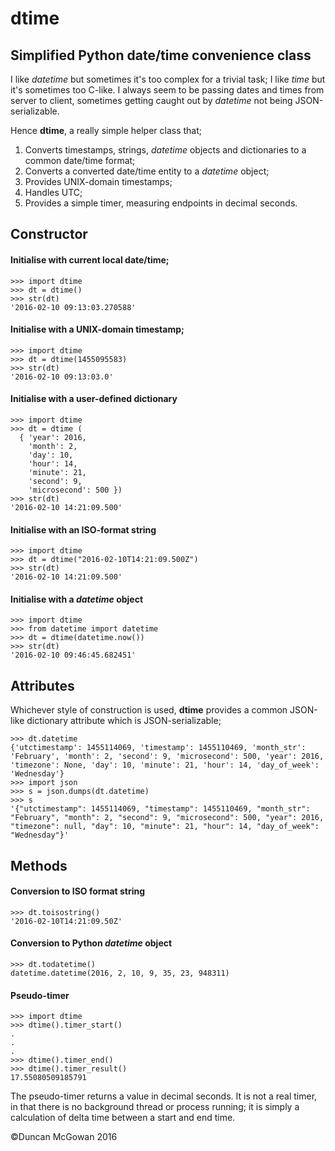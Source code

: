 # dtime

## Simplified Python date/time convenience class

I like *datetime* but sometimes it's too complex for a trivial task; I like *time* but it's sometimes too C-like. I always seem to be passing dates and times from server to client, sometimes getting caught out by *datetime* not being JSON-serializable.

Hence **dtime**, a really simple helper class that;

<ol>
<li>Converts timestamps, strings, <i>datetime</i> objects and dictionaries to a common date/time format;</li>
<li>Converts a converted date/time entity to a <i>datetime</i> object;</li>
<li>Provides UNIX-domain timestamps;</li>
<li>Handles UTC;</li>
<li>Provides a simple timer, measuring endpoints in decimal seconds.</li>
</ol>

## Constructor

#### Initialise with current local date/time;
```
>>> import dtime
>>> dt = dtime()
>>> str(dt)
'2016-02-10 09:13:03.270588'
```

#### Initialise with a UNIX-domain timestamp;

```
>>> import dtime
>>> dt = dtime(1455095583)
>>> str(dt)
'2016-02-10 09:13:03.0'
```

#### Initialise with a user-defined dictionary

```
>>> import dtime
>>> dt = dtime (
  { 'year': 2016,
    'month': 2,
    'day': 10,
    'hour': 14,
    'minute': 21,
    'second': 9,
    'microsecond': 500 })
>>> str(dt)
'2016-02-10 14:21:09.500'
```

#### Initialise with an ISO-format string

```
>>> import dtime
>>> dt = dtime("2016-02-10T14:21:09.500Z")
>>> str(dt)
'2016-02-10 14:21:09.500'
```

#### Initialise with a *datetime* object

```
>>> import dtime
>>> from datetime import datetime
>>> dt = dtime(datetime.now())
>>> str(dt)
'2016-02-10 09:46:45.682451'
```

## Attributes

Whichever style of construction is used, **dtime** provides a common JSON-like dictionary attribute which is JSON-serializable;

```
>>> dt.datetime
{'utctimestamp': 1455114069, 'timestamp': 1455110469, 'month_str': 'February', 'month': 2, 'second': 9, 'microsecond': 500, 'year': 2016, 'timezone': None, 'day': 10, 'minute': 21, 'hour': 14, 'day_of_week': 'Wednesday'}
>>> import json
>>> s = json.dumps(dt.datetime)
>>> s
'{"utctimestamp": 1455114069, "timestamp": 1455110469, "month_str": "February", "month": 2, "second": 9, "microsecond": 500, "year": 2016, "timezone": null, "day": 10, "minute": 21, "hour": 14, "day_of_week": "Wednesday"}'
```

## Methods

#### Conversion to ISO format string

```
>>> dt.toisostring()
'2016-02-10T14:21:09.50Z'
```

#### Conversion to Python *datetime* object

```
>>> dt.todatetime()
datetime.datetime(2016, 2, 10, 9, 35, 23, 948311)
```

#### Pseudo-timer

```
>>> import dtime
>>> dtime().timer_start()
.
.
.
>>> dtime().timer_end()
>>> dtime().timer_result()
17.55080509185791
```

The pseudo-timer returns a value in decimal seconds. It is not a real timer, in that there is no background thread or process running; it is simply a calculation of delta time between a start and end time.

&copy;Duncan McGowan 2016
